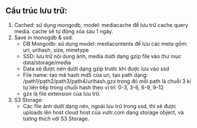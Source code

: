## Cấu trúc lưu trữ:

1. Cached: sử dụng mongodb, model: mediacache để lưu trữ cache query media. cache sẽ tự động xóa sau 1 ngày.
2. Save in monogdb & ssd:
   * DB Mongodb: sử dụng model: mediacontents để lưu các meta gồm: uri, urihash, size, minetype
   * SSD: lưu trữ nội dung ảnh, media dưới dạng gzip file vào thư mục data/storage/media
   * Data sẽ được nén dưới dạng gzip trước khi được lưu vào ssd
   * File name: tạo mã hash md5 của uri, tạo path dạng: /path1/path2/path3/path4/urihash.gzx trong đó mỗi path là chuỗi 3 kí tự liên tiếp trong chuỗi hash theo vị trí: 0-3, 3-6, 6-9, 9-12
   * gzx là file extension của lưu trữ.
3. S3 Storage:
   * Các file ảnh dưới dạng nén, ngoài lưu trữ trong ssd, thì sẽ được uploads lên host cloud host của vultr.com dạng storage object, và tương thích với S3 Storage.